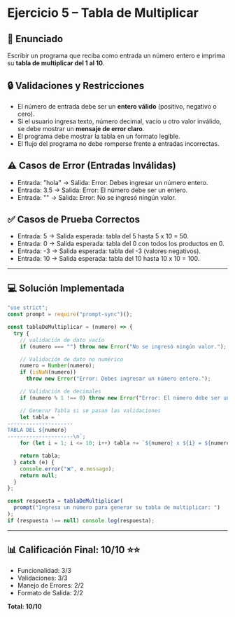 # Ejercicio 5 – Tabla de Multiplicar

## 📝 Enunciado
Escribir un programa que reciba como entrada un número entero e imprima su **tabla de multiplicar del 1 al 10**.

## 🔒 Validaciones y Restricciones
- El número de entrada debe ser un **entero válido** (positivo, negativo o cero).
- Si el usuario ingresa texto, número decimal, vacío u otro valor inválido, se debe mostrar un **mensaje de error claro**.
- El programa debe mostrar la tabla en un formato legible.
- El flujo del programa no debe romperse frente a entradas incorrectas.

## ⚠️ Casos de Error (Entradas Inválidas)
- Entrada: "hola" → Salida: Error: Debes ingresar un número entero.
- Entrada: 3.5 → Salida: Error: El número debe ser un entero.
- Entrada: "" → Salida: Error: No se ingresó ningún valor.

## ✅ Casos de Prueba Correctos
- Entrada: 5 → Salida esperada: tabla del 5 hasta 5 x 10 = 50.
- Entrada: 0 → Salida esperada: tabla del 0 con todos los productos en 0.
- Entrada: -3 → Salida esperada: tabla del -3 (valores negativos).
- Entrada: 10 → Salida esperada: tabla del 10 hasta 10 x 10 = 100.

---

## 💻 Solución Implementada

```javascript
"use strict";
const prompt = require("prompt-sync")();

const tablaDeMultiplicar = (numero) => {
  try {
    // validación de dato vacío
    if (numero === "") throw new Error("No se ingresó ningún valor.");

    // Validación de dato no numérico
    numero = Number(numero);
    if (isNaN(numero))
      throw new Error("Error: Debes ingresar un número entero.");

    // Validación de decimales
    if (numero % 1 !== 0) throw new Error("Error: El número debe ser un entero.");

    // Generar Tabla si se pasan las validaciones
    let tabla = `
---------------------
TABLA DEL ${numero}
---------------------\n`;
    for (let i = 1; i <= 10; i++) tabla += `${numero} x ${i} = ${numero * i}\n`;

    return tabla;
  } catch (e) {
    console.error("❌", e.message);
    return null;
  }
};

const respuesta = tablaDeMultiplicar(
  prompt("Ingresa un número para generar su tabla de multiplicar: ")
);
if (respuesta !== null) console.log(respuesta);
```

---

## 📊 Calificación Final: 10/10 ⭐⭐

- Funcionalidad: 3/3
- Validaciones: 3/3
- Manejo de Errores: 2/2
- Formato de Salida: 2/2

**Total: 10/10**
